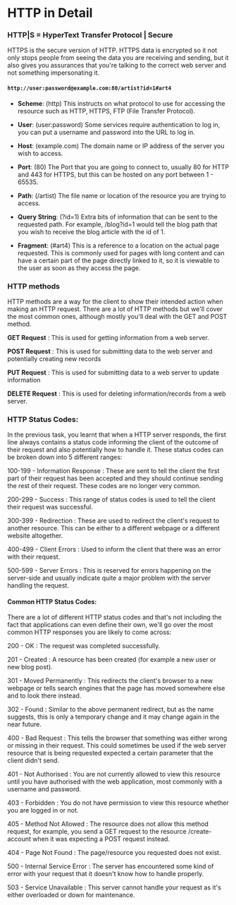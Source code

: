 # HTTP in Detail

### HTTP|S = HyperText Transfer Protocol | Secure

HTTPS is the secure version of HTTP. HTTPS data is encrypted so it not only stops people from seeing the data you are receiving and sending, but it also gives you assurances that you're talking to the correct web server and not something impersonating it.

#### `http://user:password@example.com:80/artist?id=1#art4`

* **Scheme**: (http) This instructs on what protocol to use for accessing the resource such as HTTP, HTTPS, FTP (File Transfer Protocol).

* **User**: (user:password) Some services require authentication to log in, you can put a username and password into the URL to log in.

* **Host**: (example.com) The domain name or IP address of the server you wish to access.

* **Port**: (80) The Port that you are going to connect to, usually 80 for HTTP and 443 for HTTPS, but this can be hosted on any port between 1 - 65535.

* **Path**: (/artist) The file name or location of the resource you are trying to access.

* **Query String**: (?id=1) Extra bits of information that can be sent to the requested path. For example, /blog?id=1 would tell the blog path that you wish to receive the blog article with the id of 1.

* **Fragment**: (#art4) This is a reference to a location on the actual page requested. This is commonly used for pages with long content and can have a certain part of the page directly linked to it, so it is viewable to the user as soon as they access the page.

### HTTP methods
HTTP methods are a way for the client to show their intended action when making an HTTP request. There are a lot of HTTP methods but we'll cover the most common ones, although mostly you'll deal with the GET and POST method.

**GET Request** : 
This is used for getting information from a web server.

**POST Request** : 
This is used for submitting data to the web server and potentially creating new records

**PUT Request** : 
This is used for submitting data to a web server to update information

**DELETE Request** : 
This is used for deleting information/records from a web server.


### HTTP Status Codes:

In the previous task, you learnt that when a HTTP server responds, the first line always contains a status code informing the client of the outcome of their request and also potentially how to handle it. These status codes can be broken down into 5 different ranges:

100-199 - Information Response : These are sent to tell the client the first part of their request has been accepted and they should continue sending the rest of their request. These codes are no longer very common.

200-299 - Success : This range of status codes is used to tell the client their request was successful.

300-399 - Redirection : These are used to redirect the client's request to another resource. This can be either to a different webpage or a different website altogether.

400-499 - Client Errors : Used to inform the client that there was an error with their request.

500-599 - Server Errors : This is reserved for errors happening on the server-side and usually indicate quite a major problem with the server handling the request.

#### Common HTTP Status Codes:

There are a lot of different HTTP status codes and that's not including the fact that applications can even define their own, we'll go over the most common HTTP responses you are likely to come across:

200 - OK : The request was completed successfully.

201 - Created : A resource has been created (for example a new user or new blog post).

301 - Moved Permanently : This redirects the client's browser to a new webpage or tells search engines that the page has moved somewhere else and to look there instead.

302 - Found : Similar to the above permanent redirect, but as the name suggests, this is only a temporary change and it may change again in the near future.

400 - Bad Request : This tells the browser that something was either wrong or missing in their request. This could sometimes be used if the web server resource that is being requested expected a certain parameter that the client didn't send.

401 - Not Authorised : You are not currently allowed to view this resource until you have authorised with the web application, most commonly with a username and password.

403 - Forbidden : You do not have permission to view this resource whether you are logged in or not.

405 - Method Not Allowed : The resource does not allow this method request, for example, you send a GET request to the resource /create-account when it was expecting a POST request instead.

404 - Page Not Found : The page/resource you requested does not exist.

500 - Internal Service Error : The server has encountered some kind of error with your request that it doesn't know how to handle properly.

503 - Service Unavailable : This server cannot handle your request as it's either overloaded or down for maintenance.
